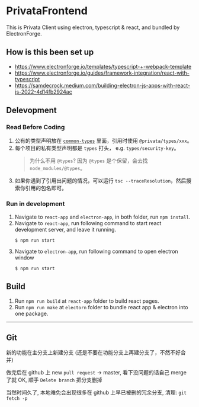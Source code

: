 # PrivataFrontend

This is Privata Client using electron, typescript & react, and bundled by ElectronForge.

## How is this been set up

- https://www.electronforge.io/templates/typescript-+-webpack-template
- https://www.electronforge.io/guides/framework-integration/react-with-typescript
- https://samdecrock.medium.com/building-electron-js-apps-with-react-js-2022-4d14fb2924ac

## Delevopment

### Read Before Coding

1. 公有的类型声明放在 [`common-types`](https://github.com/AierLab/privata-types) 里面，引用时使用 `@privata/types/xxx`。
2. 每个项目的私有类型声明都是 `types` 打头， e.g. `types/security-key`。
   > 为什么不用 `@types`? 因为 `@types` 是个保留，会去找 `node_modules/@types`。
3. 如果你遇到了引用出问题的情况，可以运行 `tsc --traceResolution`，然后搜索你引用的包名即可。

### Run in development

1. Navigate to `react-app` and `electron-app`, in both folder, run `npm install`.
2. Navigate to `react-app`, run following command to start react development server, and leave it running.
   ```console
   $ npm run start
   ```
3. Navigate to `electron-app`, run following command to open electron window
   ```console
   $ npm run start
   ```

## Build

1. Run `npm run build` at `react-app` folder to build react pages.
2. Run `npm run make` at `electorn` folder to bundle react app & electron into one package.

---

## Git

新的功能在主分支上新建分支 (还是不要在功能分支上再建分支了，不然不好合并)

做完后在 github 上 new `pull request` -> master, 看下没问题的话自己 merge 了就 OK, 顺手 `Delete branch` 把分支删掉

当然时间久了, 本地难免会出现很多在 github 上早已被删的冗余分支, 清理: `git fetch -p`
